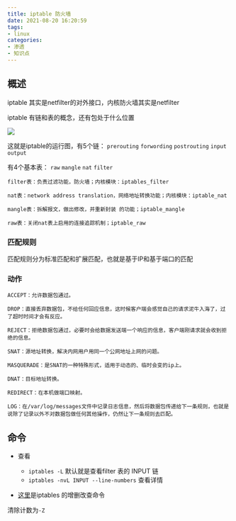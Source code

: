 ```yaml
---
title: iptable 防火墙
date: 2021-08-20 16:20:59
tags:
- linux
categories:
- 渗透
- 知识点
---
```


## 概述

iptable 其实是netfilter的对外接口，内核防火墙其实是netfilter

iptable 有链和表的概念，还有包处于什么位置

![](1.png)


这就是iptable的运行图，有5个链：
`prerouting` `forwording` `postrouting` `input` `output`


有4个基本表：
`raw` `mangle` `nat` `filter`

```
filter表：负责过滤功能，防火墙；内核模块：iptables_filter

nat表：network address translation，网络地址转换功能；内核模块：iptable_nat

mangle表：拆解报文，做出修改，并重新封装 的功能；iptable_mangle

raw表：关闭nat表上启用的连接追踪机制；iptable_raw
```

### 匹配规则

匹配规则分为标准匹配和扩展匹配，也就是基于IP和基于端口的匹配


### 动作

```
ACCEPT：允许数据包通过。

DROP：直接丢弃数据包，不给任何回应信息，这时候客户端会感觉自己的请求泥牛入海了，过了超时时间才会有反应。

REJECT：拒绝数据包通过，必要时会给数据发送端一个响应的信息，客户端刚请求就会收到拒绝的信息。

SNAT：源地址转换，解决内网用户用同一个公网地址上网的问题。

MASQUERADE：是SNAT的一种特殊形式，适用于动态的、临时会变的ip上。

DNAT：目标地址转换。

REDIRECT：在本机做端口映射。

LOG：在/var/log/messages文件中记录日志信息，然后将数据包传递给下一条规则，也就是说除了记录以外不对数据包做任何其他操作，仍然让下一条规则去匹配。
```

## 命令

- 查看
  - `iptables -L` 默认就是查看filter 表的 INPUT 链
  - `iptables -nvL INPUT --line-numbers`  查看详情

- [这里](http://blog.51yip.com/linux/1404.html)是iptables 的增删改查命令

清除计数为`-Z`